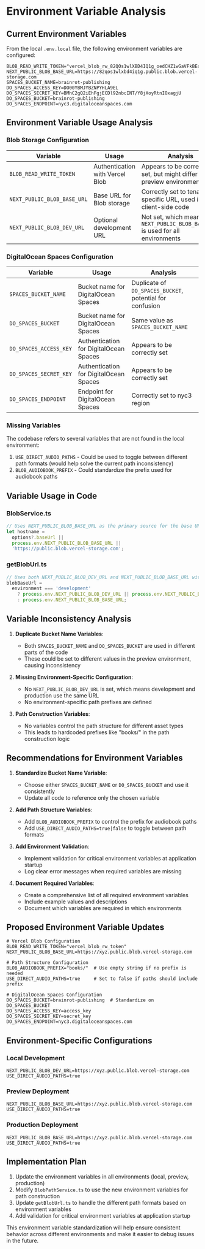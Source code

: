 # Environment Variable Analysis

## Current Environment Variables

From the local `.env.local` file, the following environment variables are configured:

```
BLOB_READ_WRITE_TOKEN="vercel_blob_rw_82QOs1wlXBD4IQ1g_oedCHZ1wGaVFkBEcFW8OfVL0G9Hb51"
NEXT_PUBLIC_BLOB_BASE_URL=https://82qos1wlxbd4iq1g.public.blob.vercel-storage.com
SPACES_BUCKET_NAME=brainrot-publishing
DO_SPACES_ACCESS_KEY=DO00YBMJYBZNPYHLA9EL
DO_SPACES_SECRET_KEY=BMhC2gQ2iEhFgjECDl92nbcINT/Y8jXoyRtnIOxagjU
DO_SPACES_BUCKET=brainrot-publishing
DO_SPACES_ENDPOINT=nyc3.digitaloceanspaces.com
```

## Environment Variable Usage Analysis

### Blob Storage Configuration

| Variable                    | Usage                           | Analysis                                                                      |
| --------------------------- | ------------------------------- | ----------------------------------------------------------------------------- |
| `BLOB_READ_WRITE_TOKEN`     | Authentication with Vercel Blob | Appears to be correctly set, but might differ in preview environment          |
| `NEXT_PUBLIC_BLOB_BASE_URL` | Base URL for Blob storage       | Correctly set to tenant-specific URL, used in client-side code                |
| `NEXT_PUBLIC_BLOB_DEV_URL`  | Optional development URL        | Not set, which means `NEXT_PUBLIC_BLOB_BASE_URL` is used for all environments |

### DigitalOcean Spaces Configuration

| Variable               | Usage                                  | Analysis                                                 |
| ---------------------- | -------------------------------------- | -------------------------------------------------------- |
| `SPACES_BUCKET_NAME`   | Bucket name for DigitalOcean Spaces    | Duplicate of `DO_SPACES_BUCKET`, potential for confusion |
| `DO_SPACES_BUCKET`     | Bucket name for DigitalOcean Spaces    | Same value as `SPACES_BUCKET_NAME`                       |
| `DO_SPACES_ACCESS_KEY` | Authentication for DigitalOcean Spaces | Appears to be correctly set                              |
| `DO_SPACES_SECRET_KEY` | Authentication for DigitalOcean Spaces | Appears to be correctly set                              |
| `DO_SPACES_ENDPOINT`   | Endpoint for DigitalOcean Spaces       | Correctly set to nyc3 region                             |

### Missing Variables

The codebase refers to several variables that are not found in the local environment:

1. `USE_DIRECT_AUDIO_PATHS` - Could be used to toggle between different path formats (would help solve the current path inconsistency)
2. `BLOB_AUDIOBOOK_PREFIX` - Could standardize the prefix used for audiobook paths

## Variable Usage in Code

### BlobService.ts

```typescript
// Uses NEXT_PUBLIC_BLOB_BASE_URL as the primary source for the base URL
let hostname =
  options?.baseUrl ||
  process.env.NEXT_PUBLIC_BLOB_BASE_URL ||
  'https://public.blob.vercel-storage.com';
```

### getBlobUrl.ts

```typescript
// Uses both NEXT_PUBLIC_BLOB_DEV_URL and NEXT_PUBLIC_BLOB_BASE_URL with environment-based fallback
blobBaseUrl =
  environment === 'development'
    ? process.env.NEXT_PUBLIC_BLOB_DEV_URL || process.env.NEXT_PUBLIC_BLOB_BASE_URL
    : process.env.NEXT_PUBLIC_BLOB_BASE_URL;
```

## Variable Inconsistency Analysis

1. **Duplicate Bucket Name Variables**:

   - Both `SPACES_BUCKET_NAME` and `DO_SPACES_BUCKET` are used in different parts of the code
   - These could be set to different values in the preview environment, causing inconsistency

2. **Missing Environment-Specific Configuration**:

   - No `NEXT_PUBLIC_BLOB_DEV_URL` is set, which means development and production use the same URL
   - No environment-specific path prefixes are defined

3. **Path Construction Variables**:
   - No variables control the path structure for different asset types
   - This leads to hardcoded prefixes like "books/" in the path construction logic

## Recommendations for Environment Variables

1. **Standardize Bucket Name Variable**:

   - Choose either `SPACES_BUCKET_NAME` or `DO_SPACES_BUCKET` and use it consistently
   - Update all code to reference only the chosen variable

2. **Add Path Structure Variables**:

   - Add `BLOB_AUDIOBOOK_PREFIX` to control the prefix for audiobook paths
   - Add `USE_DIRECT_AUDIO_PATHS=true|false` to toggle between path formats

3. **Add Environment Validation**:

   - Implement validation for critical environment variables at application startup
   - Log clear error messages when required variables are missing

4. **Document Required Variables**:
   - Create a comprehensive list of all required environment variables
   - Include example values and descriptions
   - Document which variables are required in which environments

## Proposed Environment Variable Updates

```
# Vercel Blob Configuration
BLOB_READ_WRITE_TOKEN="vercel_blob_rw_token"
NEXT_PUBLIC_BLOB_BASE_URL=https://xyz.public.blob.vercel-storage.com

# Path Structure Configuration
BLOB_AUDIOBOOK_PREFIX="books/"  # Use empty string if no prefix is needed
USE_DIRECT_AUDIO_PATHS=true     # Set to false if paths should include prefix

# DigitalOcean Spaces Configuration
DO_SPACES_BUCKET=brainrot-publishing  # Standardize on DO_SPACES_BUCKET
DO_SPACES_ACCESS_KEY=access_key
DO_SPACES_SECRET_KEY=secret_key
DO_SPACES_ENDPOINT=nyc3.digitaloceanspaces.com
```

## Environment-Specific Configurations

### Local Development

```
NEXT_PUBLIC_BLOB_DEV_URL=https://xyz.public.blob.vercel-storage.com
USE_DIRECT_AUDIO_PATHS=true
```

### Preview Deployment

```
NEXT_PUBLIC_BLOB_BASE_URL=https://xyz.public.blob.vercel-storage.com
USE_DIRECT_AUDIO_PATHS=true
```

### Production Deployment

```
NEXT_PUBLIC_BLOB_BASE_URL=https://xyz.public.blob.vercel-storage.com
USE_DIRECT_AUDIO_PATHS=true
```

## Implementation Plan

1. Update the environment variables in all environments (local, preview, production)
2. Modify `BlobPathService.ts` to use the new environment variables for path construction
3. Update `getBlobUrl.ts` to handle the different path formats based on environment variables
4. Add validation for critical environment variables at application startup

This environment variable standardization will help ensure consistent behavior across different environments and make it easier to debug issues in the future.
